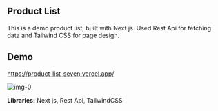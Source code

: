 ## Product List
This is a demo product list, built with Next js. Used Rest Api for fetching data and Tailwind CSS for page design.

## Demo
https://product-list-seven.vercel.app/

![img-0](https://user-images.githubusercontent.com/30315981/193420995-c71aa205-e991-469c-af9c-648656b2e743.jpg)

**Libraries:** Next js, Rest Api, TailwindCSS
